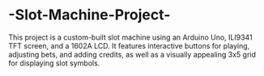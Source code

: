 # -Slot-Machine-Project-
This project is a custom-built slot machine using an Arduino Uno, ILI9341 TFT screen, and a 1602A LCD. It features interactive buttons for playing, adjusting bets, and adding credits, as well as a visually appealing 3x5 grid for displaying slot symbols.
